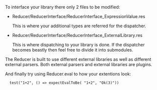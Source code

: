 To interface your library there only 2 files to be modified:

- Reducer/ReducerInterface/ReducerInterface_ExpressionValue.res

  This is where your additional types are referred for the dispatcher.

- Reducer/ReducerInterface/ReducerInterface_ExternalLibrary.res

  This is where dispatching to your library is done. If the dispatcher becomes beastly then feel free to divide it into submodules.

The Reducer is built to use different external libraries as well as different external parsers. Both external parsers and external libraries are plugins.

And finally try using Reducer.eval to how your extentions look:

```rescript
  test("1+2", () => expectEvalToBe( "1+2", "Ok(3)"))
```
